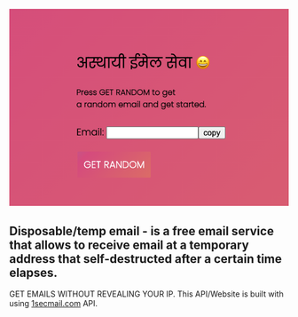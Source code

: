 
<img src='https://github.com/Mantra27/temp-mail-nodejs/blob/main/.ignore/Screenshot%202021-11-17%20at%2012.23.12%20AM.png?raw=true'></img>
 <h2>Disposable/temp email - is a free email service that allows to receive email at a temporary address that self-destructed after a certain time elapses.</h2>
GET EMAILS WITHOUT REVEALING YOUR IP.
 This API/Website is built with using <a href="https://www.1secmail.com/">1secmail.com</a> API.

